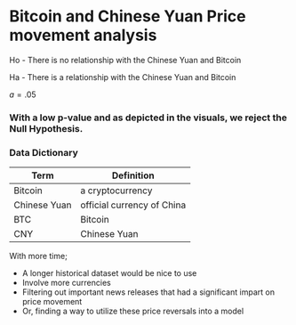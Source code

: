 # Bitcoin and Chinese Yuan Price movement analysis

Ho - There is no relationship with the Chinese Yuan and Bitcoin

Ha - There is a relationship with the Chinese Yuan and Bitcoin

$a = .05$
 
### With a low p-value and as depicted in the visuals, we reject the Null Hypothesis.

### Data Dictionary

|Term|Definition|
|----|----------|
|Bitcoin|a cryptocurrency|
|Chinese Yuan|official currency of China|
|BTC|Bitcoin|
CNY|Chinese Yuan|

With more time;
 - A longer historical dataset would be nice to use
 - Involve more currencies
 - Filtering out important news releases that had a significant impart on price movement
 - Or, finding a way to utilize these price reversals into a model
